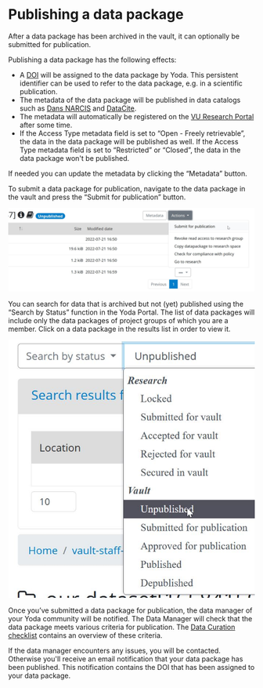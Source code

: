 # Publishing a data package

After a data package has been archived in the vault, it can optionally be submitted for publication.

Publishing a data package has the following effects:

- A [DOI](https://www.doi.org/) will be assigned to the data package by Yoda. This persistent identifier can be used to refer to the data package, e.g. in a scientific publication.
- The metadata of the data package will be published in data catalogs such as [Dans NARCIS](https://www.narcis.nl/?Language=nl) and [DataCite](https://search.datacite.org/).
- The metadata will automatically be registered on the [VU Research Portal](https://research.vu.nl) after some time.
- If the Access Type metadata field is set to &ldquo;Open - Freely retrievable&rdquo;, the data in the data package will be published as well. If the Access Type metadata field is set to &ldquo;Restricted&rdquo; or &ldquo;Closed&rdquo;, the data in the data package won't be published.

If needed you can update the metadata by clicking the &ldquo;Metadata&rdquo; button.

To submit a data package for publication, navigate to the data package in the vault and press the &ldquo;Submit for publication&rdquo; button.

![SubmitforPublications](../functions/SubmitforPublications.JPG)

You can search for data that is archived but not (yet) published using the &ldquo;Search by Status&rdquo; function in the Yoda Portal.
The list of data packages will include only the data packages of project groups of which you are a member.
Click on a data package in the results list in order to view it.

![Unpublished data packages](../functions/Unpublished-Packages.JPG)

Once you’ve submitted a data package for publication, the data manager of your Yoda community will be notified. The Data Manager will check that the data package meets various criteria for publication. The [Data Curation checklist](checklist_YODA_V5p.pdf)
contains an overview of these criteria.

If the data manager encounters any issues, you will be contacted. Otherwise you'll receive an email notification that your data package has been published. This notification contains the DOI that has been assigned to your data package.
